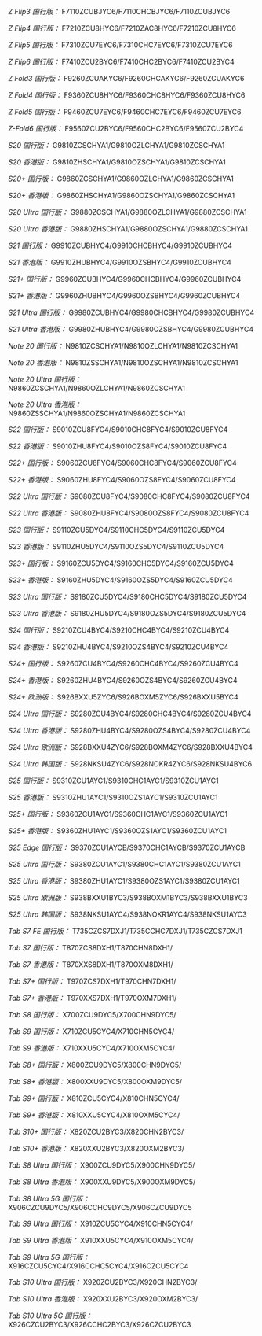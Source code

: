 *Z Flip3 国行版：*
F7110ZCUBJYC6/F7110CHCBJYC6/F7110ZCUBJYC6

*Z Flip4 国行版：*
F7210ZCU8HYC6/F7210ZAC8HYC6/F7210ZCU8HYC6

*Z Flip5 国行版：*
F7310ZCU7EYC6/F7310CHC7EYC6/F7310ZCU7EYC6

*Z Flip6 国行版：*
F7410ZCU2BYC6/F7410CHC2BYC6/F7410ZCU2BYC4

*Z Fold3 国行版：*
F9260ZCUAKYC6/F9260CHCAKYC6/F9260ZCUAKYC6

*Z Fold4 国行版：*
F9360ZCU8HYC6/F9360CHC8HYC6/F9360ZCU8HYC6

*Z Fold5 国行版：*
F9460ZCU7EYC6/F9460CHC7EYC6/F9460ZCU7EYC6

*Z-Fold6 国行版：*
F9560ZCU2BYC6/F9560CHC2BYC6/F9560ZCU2BYC4

*S20 国行版：*
G9810ZCSCHYA1/G9810OZLCHYA1/G9810ZCSCHYA1

*S20 香港版：*
G9810ZHSCHYA1/G9810OZSCHYA1/G9810ZCSCHYA1

*S20+ 国行版：*
G9860ZCSCHYA1/G9860OZLCHYA1/G9860ZCSCHYA1

*S20+ 香港版：*
G9860ZHSCHYA1/G9860OZSCHYA1/G9860ZCSCHYA1

*S20 Ultra 国行版：*
G9880ZCSCHYA1/G9880OZLCHYA1/G9880ZCSCHYA1

*S20 Ultra 香港版：*
G9880ZHSCHYA1/G9880OZSCHYA1/G9880ZCSCHYA1

*S21 国行版：*
G9910ZCUBHYC4/G9910CHCBHYC4/G9910ZCUBHYC4

*S21 香港版：*
G9910ZHUBHYC4/G9910OZSBHYC4/G9910ZCUBHYC4

*S21+ 国行版：*
G9960ZCUBHYC4/G9960CHCBHYC4/G9960ZCUBHYC4

*S21+ 香港版：*
G9960ZHUBHYC4/G9960OZSBHYC4/G9960ZCUBHYC4

*S21 Ultra 国行版：*
G9980ZCUBHYC4/G9980CHCBHYC4/G9980ZCUBHYC4

*S21 Ultra 香港版：*
G9980ZHUBHYC4/G9980OZSBHYC4/G9980ZCUBHYC4

*Note 20 国行版：*
N9810ZCSCHYA1/N9810OZLCHYA1/N9810ZCSCHYA1

*Note 20 香港版：*
N9810ZSSCHYA1/N9810OZSCHYA1/N9810ZCSCHYA1

*Note 20 Ultra 国行版：*
N9860ZCSCHYA1/N9860OZLCHYA1/N9860ZCSCHYA1

*Note 20 Ultra 香港版：*
N9860ZSSCHYA1/N9860OZSCHYA1/N9860ZCSCHYA1

*S22 国行版：*
S9010ZCU8FYC4/S9010CHC8FYC4/S9010ZCU8FYC4

*S22 香港版：*
S9010ZHU8FYC4/S9010OZS8FYC4/S9010ZCU8FYC4

*S22+ 国行版：*
S9060ZCU8FYC4/S9060CHC8FYC4/S9060ZCU8FYC4

*S22+ 香港版：*
S9060ZHU8FYC4/S9060OZS8FYC4/S9060ZCU8FYC4

*S22 Ultra 国行版：*
S9080ZCU8FYC4/S9080CHC8FYC4/S9080ZCU8FYC4

*S22 Ultra 香港版：*
S9080ZHU8FYC4/S9080OZS8FYC4/S9080ZCU8FYC4

*S23 国行版：*
S9110ZCU5DYC4/S9110CHC5DYC4/S9110ZCU5DYC4

*S23 香港版：*
S9110ZHU5DYC4/S9110OZS5DYC4/S9110ZCU5DYC4

*S23+ 国行版：*
S9160ZCU5DYC4/S9160CHC5DYC4/S9160ZCU5DYC4

*S23+ 香港版：*
S9160ZHU5DYC4/S9160OZS5DYC4/S9160ZCU5DYC4

*S23 Ultra 国行版：*
S9180ZCU5DYC4/S9180CHC5DYC4/S9180ZCU5DYC4

*S23 Ultra 香港版：*
S9180ZHU5DYC4/S9180OZS5DYC4/S9180ZCU5DYC4

*S24 国行版：*
S9210ZCU4BYC4/S9210CHC4BYC4/S9210ZCU4BYC4

*S24 香港版：*
S9210ZHU4BYC4/S9210OZS4BYC4/S9210ZCU4BYC4

*S24+ 国行版：*
S9260ZCU4BYC4/S9260CHC4BYC4/S9260ZCU4BYC4

*S24+ 香港版：*
S9260ZHU4BYC4/S9260OZS4BYC4/S9260ZCU4BYC4

*S24+ 欧洲版：*
S926BXXU5ZYC6/S926BOXM5ZYC6/S926BXXU5BYC4

*S24 Ultra 国行版：*
S9280ZCU4BYC4/S9280CHC4BYC4/S9280ZCU4BYC4

*S24 Ultra 香港版：*
S9280ZHU4BYC4/S9280OZS4BYC4/S9280ZCU4BYC4

*S24 Ultra 欧洲版：*
S928BXXU4ZYC6/S928BOXM4ZYC6/S928BXXU4BYC4

*S24 Ultra 韩国版：*
S928NKSU4ZYC6/S928NOKR4ZYC6/S928NKSU4BYC6

*S25 国行版：*
S9310ZCU1AYC1/S9310CHC1AYC1/S9310ZCU1AYC1

*S25 香港版：*
S9310ZHU1AYC1/S9310OZS1AYC1/S9310ZCU1AYC1

*S25+ 国行版：*
S9360ZCU1AYC1/S9360CHC1AYC1/S9360ZCU1AYC1

*S25+ 香港版：*
S9360ZHU1AYC1/S9360OZS1AYC1/S9360ZCU1AYC1

*S25 Edge 国行版：*
S9370ZCU1AYCB/S9370CHC1AYCB/S9370ZCU1AYCB

*S25 Ultra 国行版：*
S9380ZCU1AYC1/S9380CHC1AYC1/S9380ZCU1AYC1

*S25 Ultra 香港版：*
S9380ZHU1AYC1/S9380OZS1AYC1/S9380ZCU1AYC1

*S25 Ultra 欧洲版：*
S938BXXU1BYC3/S938BOXM1BYC3/S938BXXU1BYC3

*S25 Ultra 韩国版：*
S938NKSU1AYC4/S938NOKR1AYC4/S938NKSU1AYC3

*Tab S7 FE 国行版：*
T735CZCS7DXJ1/T735CCHC7DXJ1/T735CZCS7DXJ1

*Tab S7 国行版：*
T870ZCS8DXH1/T870CHN8DXH1/

*Tab S7 香港版：*
T870XXS8DXH1/T870OXM8DXH1/

*Tab S7+ 国行版：*
T970ZCS7DXH1/T970CHN7DXH1/

*Tab S7+ 香港版：*
T970XXS7DXH1/T970OXM7DXH1/

*Tab S8 国行版：*
X700ZCU9DYC5/X700CHN9DYC5/

*Tab S9  国行版：*
X710ZCU5CYC4/X710CHN5CYC4/

*Tab S9  香港版：*
X710XXU5CYC4/X710OXM5CYC4/

*Tab S8+ 国行版：*
X800ZCU9DYC5/X800CHN9DYC5/

*Tab S8+ 香港版：*
X800XXU9DYC5/X800OXM9DYC5/

*Tab S9+ 国行版：*
X810ZCU5CYC4/X810CHN5CYC4/

*Tab S9+ 香港版：*
X810XXU5CYC4/X810OXM5CYC4/

*Tab S10+ 国行版：*
X820ZCU2BYC3/X820CHN2BYC3/

*Tab S10+ 香港版：*
X820XXU2BYC3/X820OXM2BYC3/

*Tab S8 Ultra 国行版：*
X900ZCU9DYC5/X900CHN9DYC5/

*Tab S8 Ultra 香港版：*
X900XXU9DYC5/X900OXM9DYC5/

*Tab S8 Ultra 5G 国行版：*
X906CZCU9DYC5/X906CCHC9DYC5/X906CZCU9DYC5

*Tab S9 Ultra 国行版：*
X910ZCU5CYC4/X910CHN5CYC4/

*Tab S9 Ultra 香港版：*
X910XXU5CYC4/X910OXM5CYC4/

*Tab S9 Ultra 5G 国行版：*
X916CZCU5CYC4/X916CCHC5CYC4/X916CZCU5CYC4

*Tab S10 Ultra 国行版：*
X920ZCU2BYC3/X920CHN2BYC3/

*Tab S10 Ultra 香港版：*
X920XXU2BYC3/X920OXM2BYC3/

*Tab S10 Ultra 5G 国行版：*
X926CZCU2BYC3/X926CCHC2BYC3/X926CZCU2BYC3

